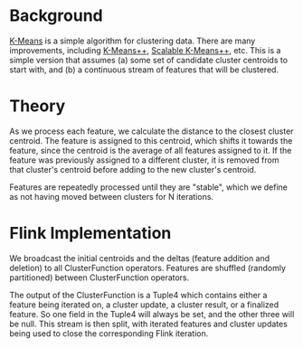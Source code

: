 # Background

[K-Means](https://en.wikipedia.org/wiki/K-means_clustering) is a simple algorithm for clustering data. There are many improvements, including [K-Means++](https://en.wikipedia.org/wiki/K-means%2B%2B), [Scalable K-Means++](http://theory.stanford.edu/~sergei/papers/vldb12-kmpar.pdf), etc. This is a simple version that assumes (a) some set of candidate cluster centroids to start with, and (b) a continuous stream of features that will be clustered.

# Theory

As we process each feature, we calculate the distance to the closest cluster centroid. The feature is assigned to this centroid, which shifts it towards the feature, since the centroid is the average of all features assigned to it. If the feature was previously assigned to a different cluster, it is removed from that cluster's centroid before adding to the new cluster's centroid.

Features are repeatedly processed until they are "stable", which we define as not having moved between clusters for N iterations.

# Flink Implementation

We broadcast the initial centroids and the deltas (feature addition and deletion) to all ClusterFunction operators. Features are shuffled (randomly partitioned) between ClusterFunction operators.

The output of the ClusterFunction is a Tuple4 which contains either a feature being iterated on, a cluster update, a cluster result, or a finalized feature. So one field in the Tuple4 will always be set, and the other three will be null. This stream is then split, with iterated features and cluster updates being used to close the corresponding Flink iteration.
